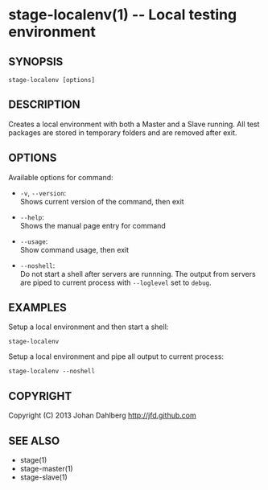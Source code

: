 stage-localenv(1) -- Local testing environment
==============================================

## SYNOPSIS

    stage-localenv [options]

## DESCRIPTION

Creates a local environment with both a Master and a Slave running. All test packages are stored in temporary folders and are removed after exit.

## OPTIONS

Available options for command:

* `-v`, `--version`:  
    Shows current version of the command, then exit

* `--help`:  
    Shows the manual page entry for command

* `--usage`:  
    Show command usage, then exit

* `--noshell`:  
    Do not start a shell after servers are runnning. The output from servers are piped to current process with `--loglevel` set to `debug`.

## EXAMPLES

Setup a local environment and then start a shell:

    stage-localenv

Setup a local environment and pipe all output to current process:

    stage-localenv --noshell

## COPYRIGHT

Copyright (C) 2013 Johan Dahlberg <http://jfd.github.com>

## SEE ALSO

* stage(1)
* stage-master(1)
* stage-slave(1)